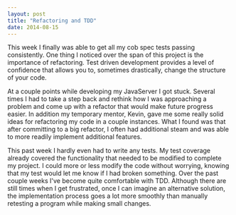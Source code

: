 ```yaml
---
layout: post
title: "Refactoring and TDD"
date: 2014-08-15
---
```


This week I finally was able to get all my cob spec tests passing consistently. One thing I noticed over the span of this project is the importance of refactoring. Test driven development provides a level of confidence that allows you to, sometimes drastically, change the structure of your code. 

At a couple points while developing my JavaServer I got stuck. Several times I had to take a step back and rethink how I was approaching a problem and come up with a refactor that would make future progress easier. In addition my temporary mentor, Kevin, gave me some really solid ideas for refactoring my code in a couple instances. What I found was that after committing to a big refactor, I often had additional steam and was able to more readily implement additional features. 

This past week I hardly even had to write any tests. My test coverage already covered the functionality that needed to be modified to complete my project. I could more or less modify the code without worrying, knowing that my test would let me know if I had broken something. Over the past couple weeks I've become quite comfortable with TDD. Although there are still times when I get frustrated, once I can imagine an alternative solution, the implementation process goes a lot more smoothly than manually retesting a program while making small changes. 